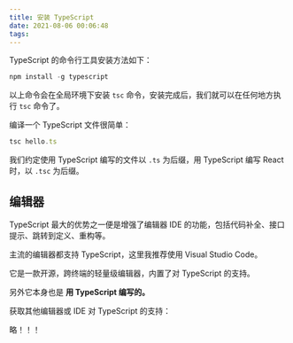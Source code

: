 ```yaml
---
title: 安装 TypeScript
date: 2021-08-06 00:06:48
tags:
---
```


TypeScript 的命令行工具安装方法如下：

```js
npm install -g typescript
```

以上命令会在全局环境下安装 `tsc` 命令，安装完成后，我们就可以在任何地方执行 `tsc` 命令了。

编译一个 TypeScript 文件很简单：

```js
tsc hello.ts
```

我们约定使用 TypeScript 编写的文件以 `.ts` 为后缀，用 TypeScript 编写 React 时，以 `.tsc` 为后缀。

<!-- more -->

## 编辑器

TypeScript 最大的优势之一便是增强了编辑器 IDE 的功能，包括代码补全、接口提示、跳转到定义、重构等。

主流的编辑器都支持 TypeScript，这里我推荐使用 Visual Studio Code。

它是一款开源，跨终端的轻量级编辑器，内置了对 TypeScript 的支持。

另外它本身也是 **用 TypeScript 编写的。**

获取其他编辑器或 IDE 对 TypeScript 的支持：

略！！！
